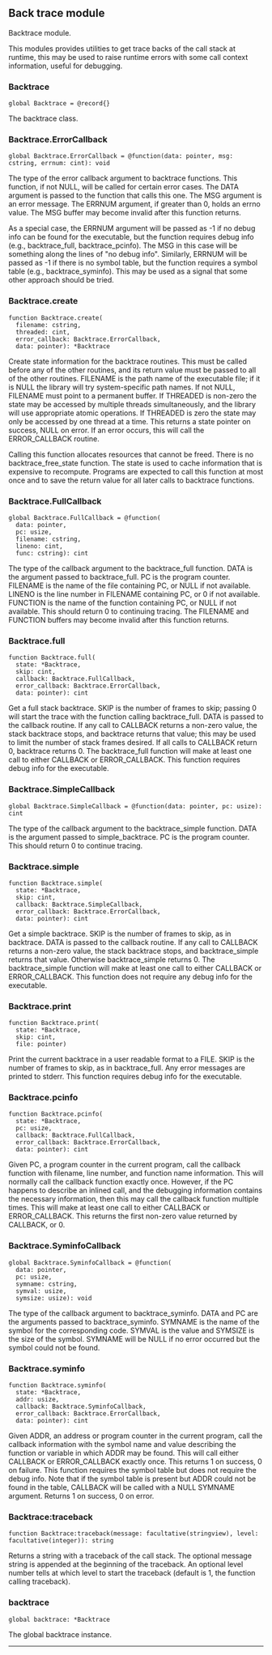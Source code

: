 ## Back trace module

Backtrace module.

This modules provides utilities to get trace backs of the call stack
at runtime, this may be used to raise runtime errors with
some call context information, useful for debugging.

### Backtrace

```nelua
global Backtrace = @record{}
```

The backtrace class.

### Backtrace.ErrorCallback

```nelua
global Backtrace.ErrorCallback = @function(data: pointer, msg: cstring, errnum: cint): void
```

The type of the error callback argument to backtrace functions.
This function, if not NULL, will be called for certain error cases.
The DATA argument is passed to the function that calls this one.
The MSG argument is an error message.  The ERRNUM argument, if
greater than 0, holds an errno value.  The MSG buffer may become
invalid after this function returns.

As a special case, the ERRNUM argument will be passed as -1 if no
debug info can be found for the executable, but the function
requires debug info (e.g., backtrace_full, backtrace_pcinfo).  The
MSG in this case will be something along the lines of "no debug
info".  Similarly, ERRNUM will be passed as -1 if there is no
symbol table, but the function requires a symbol table (e.g.,
backtrace_syminfo).  This may be used as a signal that some other
approach should be tried.

### Backtrace.create

```nelua
function Backtrace.create(
  filename: cstring,
  threaded: cint,
  error_callback: Backtrace.ErrorCallback,
  data: pointer): *Backtrace
```

Create state information for the backtrace routines.  This must be
called before any of the other routines, and its return value must
be passed to all of the other routines.  FILENAME is the path name
of the executable file; if it is NULL the library will try
system-specific path names.  If not NULL, FILENAME must point to a
permanent buffer.  If THREADED is non-zero the state may be
accessed by multiple threads simultaneously, and the library will
use appropriate atomic operations.  If THREADED is zero the state
may only be accessed by one thread at a time.  This returns a state
pointer on success, NULL on error.  If an error occurs, this will
call the ERROR_CALLBACK routine.

Calling this function allocates resources that cannot be freed.
There is no backtrace_free_state function.  The state is used to
cache information that is expensive to recompute.  Programs are
expected to call this function at most once and to save the return
  value for all later calls to backtrace functions.

### Backtrace.FullCallback

```nelua
global Backtrace.FullCallback = @function(
  data: pointer,
  pc: usize,
  filename: cstring,
  lineno: cint,
  func: cstring): cint
```

The type of the callback argument to the backtrace_full function.
DATA is the argument passed to backtrace_full.  PC is the program
counter.  FILENAME is the name of the file containing PC, or NULL
if not available.  LINENO is the line number in FILENAME containing
PC, or 0 if not available.  FUNCTION is the name of the function
containing PC, or NULL if not available.  This should return 0 to
continuing tracing.  The FILENAME and FUNCTION buffers may become
invalid after this function returns.

### Backtrace.full

```nelua
function Backtrace.full(
  state: *Backtrace,
  skip: cint,
  callback: Backtrace.FullCallback,
  error_callback: Backtrace.ErrorCallback,
  data: pointer): cint
```

Get a full stack backtrace.  SKIP is the number of frames to skip;
passing 0 will start the trace with the function calling
backtrace_full.  DATA is passed to the callback routine.  If any
call to CALLBACK returns a non-zero value, the stack backtrace
stops, and backtrace returns that value; this may be used to limit
the number of stack frames desired.  If all calls to CALLBACK
return 0, backtrace returns 0.  The backtrace_full function will
make at least one call to either CALLBACK or ERROR_CALLBACK.  This
function requires debug info for the executable.

### Backtrace.SimpleCallback

```nelua
global Backtrace.SimpleCallback = @function(data: pointer, pc: usize): cint
```

The type of the callback argument to the backtrace_simple function.
DATA is the argument passed to simple_backtrace.  PC is the program
counter.  This should return 0 to continue tracing.

### Backtrace.simple

```nelua
function Backtrace.simple(
  state: *Backtrace,
  skip: cint,
  callback: Backtrace.SimpleCallback,
  error_callback: Backtrace.ErrorCallback,
  data: pointer): cint
```

Get a simple backtrace.  SKIP is the number of frames to skip, as
in backtrace.  DATA is passed to the callback routine.  If any call
to CALLBACK returns a non-zero value, the stack backtrace stops,
and backtrace_simple returns that value.  Otherwise
backtrace_simple returns 0.  The backtrace_simple function will
make at least one call to either CALLBACK or ERROR_CALLBACK.  This
function does not require any debug info for the executable.

### Backtrace.print

```nelua
function Backtrace.print(
  state: *Backtrace,
  skip: cint,
  file: pointer)
```

Print the current backtrace in a user readable format to a FILE.
SKIP is the number of frames to skip, as in backtrace_full.  Any
error messages are printed to stderr.  This function requires debug
info for the executable.

### Backtrace.pcinfo

```nelua
function Backtrace.pcinfo(
  state: *Backtrace,
  pc: usize,
  callback: Backtrace.FullCallback,
  error_callback: Backtrace.ErrorCallback,
  data: pointer): cint
```

Given PC, a program counter in the current program, call the
callback function with filename, line number, and function name
information.  This will normally call the callback function exactly
once.  However, if the PC happens to describe an inlined call, and
the debugging information contains the necessary information, then
this may call the callback function multiple times.  This will make
at least one call to either CALLBACK or ERROR_CALLBACK.  This
returns the first non-zero value returned by CALLBACK, or 0.

### Backtrace.SyminfoCallback

```nelua
global Backtrace.SyminfoCallback = @function(
  data: pointer,
  pc: usize,
  symname: cstring,
  symval: usize,
  symsize: usize): void
```

The type of the callback argument to backtrace_syminfo.  DATA and
PC are the arguments passed to backtrace_syminfo.  SYMNAME is the
name of the symbol for the corresponding code.  SYMVAL is the
value and SYMSIZE is the size of the symbol.  SYMNAME will be NULL
if no error occurred but the symbol could not be found.

### Backtrace.syminfo

```nelua
function Backtrace.syminfo(
  state: *Backtrace,
  addr: usize,
  callback: Backtrace.SyminfoCallback,
  error_callback: Backtrace.ErrorCallback,
  data: pointer): cint
```

Given ADDR, an address or program counter in the current program,
call the callback information with the symbol name and value
describing the function or variable in which ADDR may be found.
This will call either CALLBACK or ERROR_CALLBACK exactly once.
This returns 1 on success, 0 on failure.  This function requires
the symbol table but does not require the debug info.  Note that if
the symbol table is present but ADDR could not be found in the
table, CALLBACK will be called with a NULL SYMNAME argument.
Returns 1 on success, 0 on error.

### Backtrace:traceback

```nelua
function Backtrace:traceback(message: facultative(stringview), level: facultative(integer)): string
```

Returns a string with a traceback of the call stack.
The optional message string is appended at the beginning of the traceback.
An optional level number tells at which level to start the traceback (default is 1, the function calling traceback).

### backtrace

```nelua
global backtrace: *Backtrace
```

The global backtrace instance.

---
